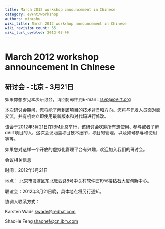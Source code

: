 ```yaml
---
title: March 2012 workshop announcement in Chinese
category: event/workshop
authors: mingshu
wiki_title: March 2012 workshop announcement in Chinese
wiki_revision_count: 55
wiki_last_updated: 2012-03-06
---
```


# March 2012 workshop announcement in Chinese

## 研讨会 - 北京 - 3月21日

如果你想参见本次研讨会，请回复邮件到E-mail：rsvp@oVirt.org

本次研讨会期间，您将能了解到该项目的技术背景和方向。您将与开发人员面对面交流，并有机会立即使用最新版本和对代码进行修改。

该会于2012年3月21日在IBM北京举行，该研讨会欢迎所有想使用、参与或者了解oVirt项目的人。这次会议涵盖项目技术细节，项目的管理，以及如何参与和使用等等。

如果您对这样一个开放的虚拟化管理平台有兴趣，欢迎加入我们的研讨会。

会议相关信息：

时间：2012年3月21日

地点： 北京市海淀区东北旺西路8号中关村软件园19号楼钻石大厦创新中心。

联谊会：2012年3月21日晚，具体地点将另行通知。

协调人联系方式：

Karsten Wade kwade@redhat.com

ShaoHe Feng shaohef@cn.ibm.com
